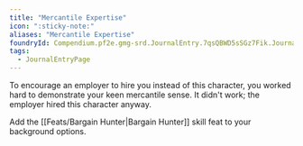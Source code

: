 ```yaml
---
title: "Mercantile Expertise"
icon: ":sticky-note:"
aliases: "Mercantile Expertise"
foundryId: Compendium.pf2e.gmg-srd.JournalEntry.7qsQBWD5sSGz7Fik.JournalEntryPage.SDHTNGe7w8sEXF56
tags:
  - JournalEntryPage
---
```

To encourage an employer to hire you instead of this character, you worked hard to demonstrate your keen mercantile sense. It didn't work; the employer hired this character anyway.

Add the [[Feats/Bargain Hunter|Bargain Hunter]] skill feat to your background options.